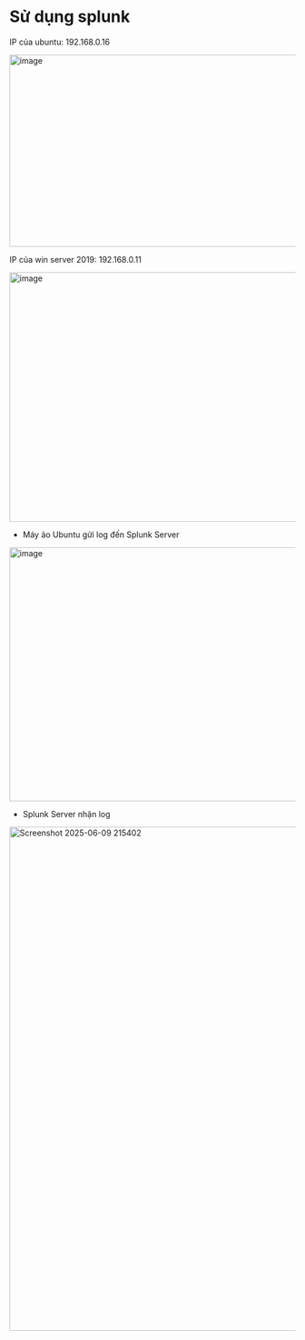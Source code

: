# Sử dụng splunk

IP của ubuntu: 192.168.0.16

<img width="734" height="338" alt="image" src="https://github.com/user-attachments/assets/de9f8e0a-c2f9-4ce6-b4ab-856a4cc6a79d" />

IP của win server 2019: 192.168.0.11

<img width="541" height="439" alt="image" src="https://github.com/user-attachments/assets/40a9efcc-f809-4ee2-af20-8ae953bea8d2" />

- Máy ảo Ubuntu gửi log đến Splunk Server

<img width="678" height="447" alt="image" src="https://github.com/user-attachments/assets/39fd85f3-2f57-4710-b537-101606a70969" />

- Splunk Server nhận log

<img width="1919" height="887" alt="Screenshot 2025-06-09 215402" src="https://github.com/user-attachments/assets/ca72f481-3ac2-4793-9583-07337eb2279e" />
